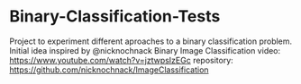 # Binary-Classification-Tests
Project to experiment different aproaches to a binary classification problem. Initial idea inspired by @nicknochnack Binary Image Classification
video: https://www.youtube.com/watch?v=jztwpsIzEGc
repository: https://github.com/nicknochnack/ImageClassification
